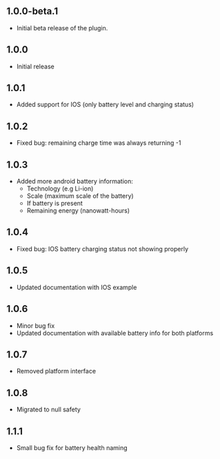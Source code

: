 ## 1.0.0-beta.1

* Initial beta release of the plugin.

## 1.0.0

* Initial release

## 1.0.1

* Added support for IOS (only battery level and charging status)

## 1.0.2

* Fixed bug: remaining charge time was always returning -1

## 1.0.3

* Added more android battery information:
    - Technology (e.g Li-ion)
    - Scale (maximum scale of the battery)
    - If battery is present
    - Remaining energy (nanowatt-hours)

## 1.0.4

* Fixed bug: IOS battery charging status not showing properly

## 1.0.5

* Updated documentation with IOS example

## 1.0.6

* Minor bug fix
* Updated documentation with available battery info for both platforms

## 1.0.7 

* Removed platform interface

## 1.0.8

* Migrated to null safety

## 1.1.1

* Small bug fix for battery health naming